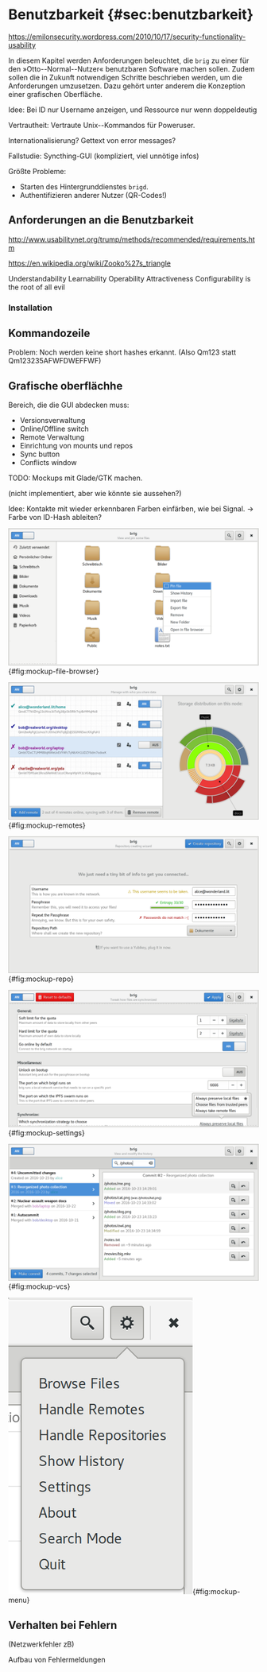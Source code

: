 # Benutzbarkeit {#sec:benutzbarkeit}

https://emilonsecurity.wordpress.com/2010/10/17/security-functionality-usability

In diesem Kapitel werden Anforderungen beleuchtet, die ``brig`` zu einer für
den »Otto--Normal--Nutzer« benutzbaren Software machen sollen. Zudem sollen die
in Zukunft notwendigen Schritte beschrieben werden, um die Anforderungen
umzusetzen. Dazu gehört unter anderem die Konzeption einer grafischen
Oberfläche.

Idee: Bei ID nur Username anzeigen, und Ressource nur wenn doppeldeutig

Vertrautheit: Vertraute Unix--Kommandos für Poweruser.

Internationalisierung? Gettext von error messages?

Fallstudie: Syncthing-GUI (kompliziert, viel unnötige infos)

Größte Probleme: 

- Starten des Hintergrunddienstes ``brigd``.
- Authentifizieren anderer Nutzer (QR-Codes!)

## Anforderungen an die Benutzbarkeit

http://www.usabilitynet.org/trump/methods/recommended/requirements.htm

https://en.wikipedia.org/wiki/Zooko%27s_triangle

Understandability
Learnability
Operability
Attractiveness
Configurability is the root of all evil

### Installation

## Kommandozeile

Problem: Noch werden keine short hashes erkannt. (Also Qm123 statt Qm123235AFWFDWEFFWF)

## Grafische oberflächhe

Bereich, die die GUI abdecken muss:

* Versionsverwaltung
* Online/Offline switch
* Remote Verwaltung
* Einrichtung von mounts und repos
* Sync button
* Conflicts window

TODO: Mockups mit Glade/GTK machen.

(nicht implementiert, aber wie könnte sie aussehen?)

Idee: Kontakte mit wieder erkennbaren Farben einfärben, wie bei Signal. -> Farbe von ID-Hash ableiten?


![A](images/6/view-file-browser.png){#fig:mockup-file-browser}

![B](images/6/view-remotes.png){#fig:mockup-remotes}

![C](images/6/view-repo.png){#fig:mockup-repo}

![D](images/6/view-settings.png){#fig:mockup-settings}

![E](images/6/view-vcs.png){#fig:mockup-vcs}

![F](images/6/menu.png){#fig:mockup-menu}


## Verhalten bei Fehlern

(Netzwerkfehler zB)

Aufbau von Fehlermeldungen
